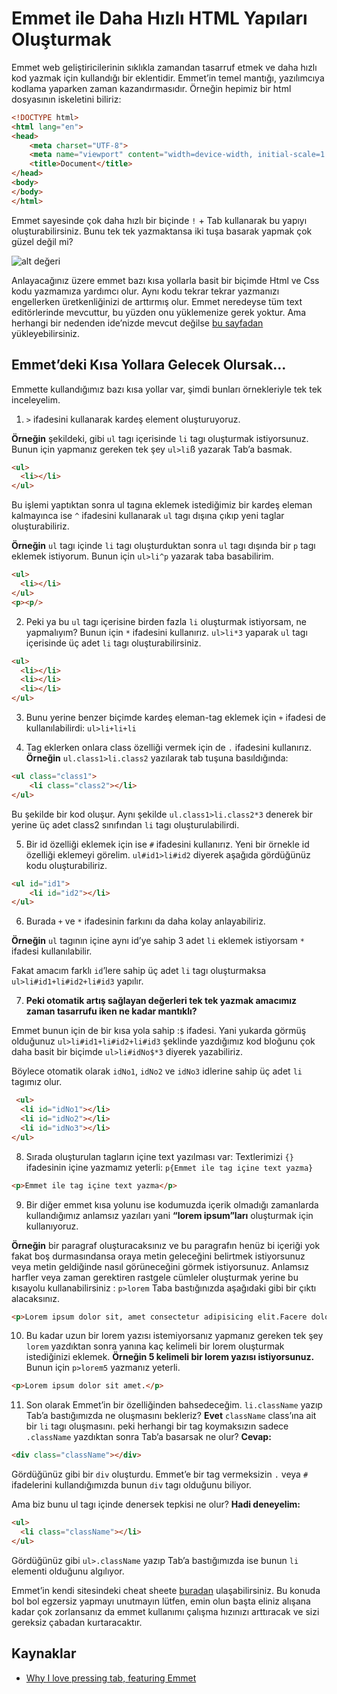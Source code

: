 # Emmet ile Daha Hızlı HTML Yapıları Oluşturmak

Emmet web geliştiricilerinin sıklıkla zamandan tasarruf etmek ve daha hızlı kod yazmak için kullandığı bir eklentidir. Emmet’in temel mantığı, yazılımcıya kodlama yaparken zaman kazandırmasıdır. Örneğin hepimiz bir html dosyasının iskeletini biliriz:

```html
<!DOCTYPE html>
<html lang="en">
<head>
    <meta charset="UTF-8">
    <meta name="viewport" content="width=device-width, initial-scale=1.0">
    <title>Document</title>
</head>
<body>
</body>
</html>
```

Emmet sayesinde çok daha hızlı bir biçinde `!` + Tab kullanarak bu yapıyı oluşturabilirsiniz. Bunu tek tek yazmaktansa iki tuşa basarak yapmak çok güzel değil mi?

![alt değeri](https://camo.githubusercontent.com/2b6b8cc6da640800e1cb752bce4fbb8ec4d96ec3988d09ac9a7c5a736f35b49e/68747470733a2f2f6d69726f2e6d656469756d2e636f6d2f6d61782f3836352f302a74494c593447596a427670466f355a782e676966)

Anlayacağınız üzere emmet bazı kısa yollarla basit bir biçimde Html ve Css kodu yazmamıza yardımcı olur. Aynı kodu tekrar tekrar yazmanızı engellerken üretkenliğinizi de arttırmış olur. Emmet neredeyse tüm text editörlerinde mevcuttur, bu yüzden onu yüklemenize gerek yoktur. Ama herhangi bir nedenden ide’nizde mevcut değilse [bu sayfadan](https://emmet.io/download/) yükleyebilirsiniz.

## Emmet’deki Kısa Yollara Gelecek Olursak...
Emmette kullandığımız bazı kısa yollar var, şimdi bunları örnekleriyle tek tek inceleyelim.

1. `>` ifadesini kullanarak kardeş element oluşturuyoruz.

**Örneğin** şekildeki, gibi `ul` tagı içerisinde `li` tagı oluşturmak istiyorsunuz. Bunun için yapmanız gereken tek şey `ul>li`ß yazarak Tab’a basmak. 

```html
<ul>
  <li></li> 
</ul>
```

Bu işlemi yaptıktan sonra ul tagına eklemek istediğimiz bir kardeş eleman kalmayınca ise `^` ifadesini kullanarak `ul` tagı dışına çıkıp yeni taglar oluşturabiliriz.

**Örneğin** `ul` tagı içinde `li` tagı oluşturduktan sonra `ul` tagı dışında bir `p` tagı eklemek istiyorum. Bunun için `ul>li^p` yazarak taba basabilirim.

```html
<ul>
  <li></li> 
</ul>
<p><p/>
```

2. Peki ya bu `ul` tagı içerisine birden fazla `li` oluşturmak istiyorsam, ne yapmalıyım?
Bunun için `*` ifadesini kullanırız. `ul>li*3` yaparak `ul` tagı içerisinde üç adet `li` tagı oluşturabilirsiniz.

```html
<ul>
  <li></li> 
  <li></li> 
  <li></li> 
</ul>
```

3. Bunu yerine benzer biçimde kardeş eleman-tag eklemek için `+` ifadesi de kullanılabilirdi: `ul>li+li+li`

4. Tag eklerken onlara class özelliği vermek için de `.` ifadesini kullanırız.
**Örneğin** `ul.class1>li.class2` yazılarak tab tuşuna basıldığında: 

```html
<ul class="class1">
    <li class="class2"></li>
</ul>
```
Bu şekilde bir kod oluşur. Aynı şekilde `ul.class1>li.class2*3` denerek bir yerine üç adet class2 sınıfından `li` tagı oluşturulabilirdi.

5. Bir id özelliği eklemek için ise `#` ifadesini kullanırız. Yeni bir örnekle id özelliği eklemeyi görelim. `ul#id1>li#id2` diyerek aşağıda gördüğünüz kodu oluşturabiliriz. 

```html
<ul id="id1">
    <li id="id2"></li>
</ul>
```

6. Burada `+` ve `*` ifadesinin farkını da daha kolay anlayabiliriz.

**Örneğin** `ul` tagının içine aynı id’ye sahip 3 adet `li` eklemek istiyorsam `*` ifadesi kullanılabilir. 

Fakat amacım farklı `id`’lere sahip üç adet `li` tagı oluşturmaksa `ul>li#id1+li#id2+li#id3` yapılır.

7. **Peki otomatik artış sağlayan değerleri tek tek yazmak amacımız zaman tasarrufu iken ne kadar mantıklı?** 

Emmet bunun için de bir kısa yola sahip :`$` ifadesi. Yani yukarda görmüş olduğunuz `ul>li#id1+li#id2+li#id3` şeklinde yazdığımız kod bloğunu çok daha basit bir biçimde `ul>li#idNo$*3` diyerek yazabiliriz.

Böylece otomatik olarak `idNo1`, `idNo2` ve `idNo3` idlerine sahip üç adet `li` tagımız olur.

```html
 <ul>
  <li id="idNo1"></li>
  <li id="idNo2"></li>
  <li id="idNo3"></li>
</ul>
```

8. Sırada oluşturulan tagların içine text yazılması var:
Textlerimizi `{}` ifadesinin içine yazmamız yeterli: `p{Emmet ile tag içine text yazma}`

```html
<p>Emmet ile tag içine text yazma</p>
```

9. Bir diğer emmet kısa yolunu ise kodumuzda içerik olmadığı zamanlarda kullandığımız anlamsız yazıları yani **“lorem ipsum”ları** oluşturmak için kullanıyoruz.

**Örneğin** bir paragraf oluşturacaksınız ve bu paragrafın henüz bi içeriği yok fakat boş durmasındansa oraya metin geleceğini belirtmek istiyorsunuz veya metin geldiğinde nasıl görüneceğini görmek istiyorsunuz. Anlamsız harfler veya zaman gerektiren rastgele cümleler oluşturmak yerine bu kısayolu kullanabilirsiniz : `p>lorem` Taba bastığınızda aşağıdaki gibi bir çıktı alacaksınız.

```html
<p>Lorem ipsum dolor sit, amet consectetur adipisicing elit.Facere dolore sint ea? Molestiae ratione ullam, illo commodi ipsum soluta mollitia itaque,maiores maxime natus reiciendis architecto. Quaerat culpa beatae dicta.</p>
```
10. Bu kadar uzun bir lorem yazısı istemiyorsanız yapmanız gereken tek şey `lorem` yazdıktan sonra yanına kaç kelimeli bir lorem oluşturmak istediğinizi eklemek.
**Örneğin 5 kelimeli bir lorem yazısı istiyorsunuz.**  Bunun için `p>lorem5` yazmanız yeterli.

```html
<p>Lorem ipsum dolor sit amet.</p>
```

11. Son olarak Emmet’in bir özelliğinden bahsedeceğim. 
`li.className` yazıp Tab’a bastığımızda ne oluşmasını bekleriz?  **Evet** `className` class’ına ait bir `li` tagı oluşmasını. peki herhangi bir tag koymaksızın sadece `.className` yazdıktan sonra Tab’a basarsak ne olur?
**Cevap:**
```html
<div class="className"></div>
```
Gördüğünüz gibi bir `div` oluşturdu. Emmet’e bir tag vermeksizin `.` veya `#` ifadelerini kullandığımızda bunun `div` tagı olduğunu biliyor.

Ama biz bunu ul tagı içinde denersek tepkisi ne olur? **Hadi deneyelim:**

```html
<ul>
  <li class="className"></li>
</ul>
```
Gördüğünüz gibi `ul>.className` yazıp Tab’a bastığımızda ise bunun `li` elementi olduğunu algılıyor. 

Emmet’in kendi sitesindeki cheat sheete  [buradan](https://docs.emmet.io/cheat-sheet/)  ulaşabilirsiniz. Bu konuda bol bol egzersiz yapmayı unutmayın lütfen, emin olun başta eliniz alışana kadar çok zorlansanız da emmet kullanımı çalışma hızınızı arttıracak ve sizi gereksiz çabadan kurtaracaktır.

## Kaynaklar
- [Why I love pressing tab, featuring Emmet](https://medium.com/doctolib/why-i-love-pressing-tab-featuring-emmet-578aa4e77858)
